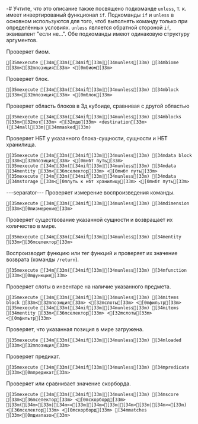 -# Учтите, что это описание также посвящено подкоманде `unless`, т. к. имеет инвертированый функционал `if`.
Подкоманды `if` и `unless` в основном используются для того, чтоб выполнять команду только при определённых условиях. `unless` является обратной стороной `if`, эквивалент "если не...". Обе подкоманды имеют одинаковую структуру аргументов.

Проверяет биом.
```ansi
[35mexecute [34m[33m([34mif[33m|[34munless[33m) [34mbiome [33m<[32mпозиция[33m> <[0mбиом[33m>
```
Проверяет блок.
```ansi
[35mexecute [34m[33m([34mif[33m|[34munless[33m) [34mblock [33m<[32mпозиция[33m> <[0mблок[33m>
```
Проверяет область блоков в 3д кубоиде, сравнивая с другой областью
```ansi
[35mexecute [34m[33m([34mif[33m|[34munless[33m) [34mblocks [33m<[32mот[33m> <[32mдо[33m> <destination[33m> ([34mall[33m|[34mmasked[33m)
```
Проверяет НБТ у указанного блока-сущности, сущности и НБТ хранилища.
```ansi
[35mexecute [34m[33m([34mif[33m|[34munless[33m) [34mdata block [33m<[32mпозиция[33m> <[0mнбт путь[33m>
[35mexecute [34m[33m([34mif[33m|[34munless[33m) [34mdata [34mentity [33m<[36mселектор[33m> <[0mнбт путь[33m>
[35mexecute [34m[33m([34mif[33m|[34munless[33m) [34mdata [34mstorage [33m<[0mпуть к нбт хранилищу[33m> <[0mнбт путь[33m>
```
---separator---
Проверяет измерение воспроизведения команды.
```ansi
[35mexecute [34m[33m([34mif[33m|[34munless[33m) [34mdimension [33m<[0mизмерение[33m>
```
Проверяет существование указанной сущности и возвращает их количество в мире.
```ansi
[35mexecute [34m[33m([34mif[33m|[34munless[33m) [34mentity [33m<[36mселектор[33m>
```
Воспроизводит функцию или тег функций и проверяет их значение возврата (команды `/return`).
```ansi
[35mexecute [34m[33m([34mif[33m|[34munless[33m) [34mfunction [33m<[0mфункция[33m>
```
Проверяет слоты в инвентаре на наличие указанного предмета.
```ansi
[35mexecute [34m[33m([34mif[33m|[34munless[33m) [34mitems block [33m<[32mпозиция[33m> <[32mслоты[33m> <[0mфильтр[33m>
[35mexecute [34m[33m([34mif[33m|[34munless[33m) [34mitems [34mentity [33m<[36mселектор[33m> <[32mслоты[33m> <[0mфильтр[33m>
```
Проверяет, что указанная позиция в мире загружена.
```ansi
[35mexecute [34m[33m([34mif[33m|[34munless[33m) [34mloaded [33m<[32mпозиция[33m>
```
Проверяет предикат.
```ansi
[35mexecute [34m[33m([34mif[33m|[34munless[33m) [34mpredicate [33m<[0mпредикат[33m>
```
Проверяет или сравнивает значение скорборда.
```ansi
[35mexecute [34m[33m([34mif[33m|[34munless[33m) [34mscore [33m<[36mселектор[33m> <[0mскорборд[33m> [33m([34m<[33m|[34m<=[33m|[34m=[33m|[34m>[33m|[34m>=[33m) <[36mселектор[33m> <[0mскорборд[33m> [34mmatches [33m<[0mдиапазон[33m>
```